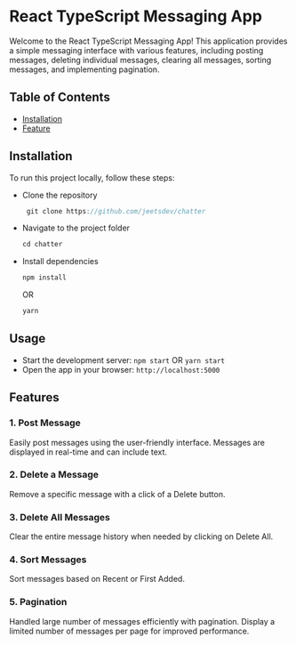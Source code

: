 # React TypeScript Messaging App

Welcome to the React TypeScript Messaging App! This application provides a simple messaging interface with various features, including posting messages, deleting individual messages, clearing all messages, sorting messages, and implementing pagination.

## Table of Contents

- [Installation](#installation)
- [Feature](#feature)

## Installation

To run this project locally, follow these steps:

- Clone the repository

    ```js
     git clone https://github.com/jeetsdev/chatter
    ```

- Navigate to the project folder
    ```js
    cd chatter
    ```
- Install dependencies
    ```js
    npm install
    ```
    OR
    ```js
    yarn
    ```

## Usage

- Start the development server: `npm start` OR `yarn start`
- Open the app in your browser: `http://localhost:5000`

## Features

### 1. Post Message

Easily post messages using the user-friendly interface. Messages are displayed in real-time and can include text.

### 2. Delete a Message

Remove a specific message with a click of a Delete button.

### 3. Delete All Messages

Clear the entire message history when needed by clicking on Delete All.

### 4. Sort Messages

Sort messages based on Recent or First Added.

### 5. Pagination

Handled large number of messages efficiently with pagination. Display a limited number of messages per page for improved performance.
